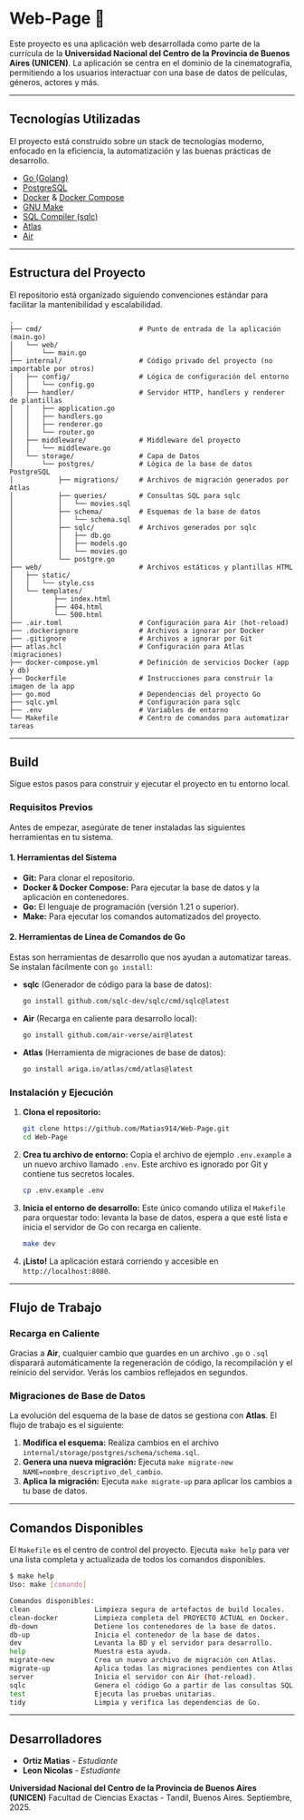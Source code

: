 # Web-Page 🍿

Este proyecto es una aplicación web desarrollada como parte de la currícula de la **Universidad Nacional del Centro de la Provincia de Buenos Aires (UNICEN)**. La aplicación se centra en el dominio de la cinematografía, permitiendo a los usuarios interactuar con una base de datos de películas, géneros, actores y más.

---
## Tecnologías Utilizadas

El proyecto está construido sobre un stack de tecnologías moderno, enfocado en la eficiencia, la automatización y las buenas prácticas de desarrollo.

* [Go (Golang)](https://go.dev/)
* [PostgreSQL](https://www.postgresql.org/)
* [Docker](https://www.docker.com/) & [Docker Compose](https://docs.docker.com/compose/)
* [GNU Make](https://www.gnu.org/software/make/)
* [SQL Compiler (sqlc)](https://sqlc.dev/)
* [Atlas](https://atlasgo.io/)
* [Air](https://github.com/cosmtrek/air)

---
## Estructura del Proyecto

El repositorio está organizado siguiendo convenciones estándar para facilitar la mantenibilidad y escalabilidad.

```
.
├── cmd/                        # Punto de entrada de la aplicación (main.go)
│   └── web/
│       └── main.go
├── internal/                   # Código privado del proyecto (no importable por otros)
│   ├── config/                 # Lógica de configuración del entorno
│   │   └── config.go
│   ├── handler/                # Servidor HTTP, handlers y renderer de plantillas
│   │   ├── application.go
│   │   ├── handlers.go
│   │   ├── renderer.go
│   │   └── router.go
│   ├── middleware/             # Middleware del proyecto
│   │   └── middleware.go       
│   └── storage/                # Capa de Datos
│       └── postgres/           # Lógica de la base de datos PostgreSQL
│           ├── migrations/     # Archivos de migración generados por Atlas
│           ├── queries/        # Consultas SQL para sqlc
│           │   └── movies.sql
│           ├── schema/         # Esquemas de la base de datos
│           │   └── schema.sql
│           ├── sqlc/           # Archivos generados por sqlc
│           │   ├── db.go
│           │   ├── models.go
│           │   └── movies.go
│           └── postgre.go
├── web/                        # Archivos estáticos y plantillas HTML
│   ├── static/
│   │   └── style.css
│   └── templates/
│          ├── index.html
│          ├── 404.html
│          └── 500.html
├── .air.toml                   # Configuración para Air (hot-reload)
├── .dockerignore               # Archivos a ignorar por Docker
├── .gitignore                  # Archivos a ignorar por Git
├── atlas.hcl                   # Configuración para Atlas (migraciones)
├── docker-compose.yml          # Definición de servicios Docker (app y db)
├── Dockerfile                  # Instrucciones para construir la imagen de la app
├── go.mod                      # Dependencias del proyecto Go
├── sqlc.yml                    # Configuración para sqlc
├── .env                        # Variables de entorno
└── Makefile                    # Centro de comandos para automatizar tareas
```

---
## Build

Sigue estos pasos para construir y ejecutar el proyecto en tu entorno local.

### Requisitos Previos

Antes de empezar, asegúrate de tener instaladas las siguientes herramientas en tu sistema.

#### 1. Herramientas del Sistema

* **Git:** Para clonar el repositorio.
* **Docker & Docker Compose:** Para ejecutar la base de datos y la aplicación en contenedores.
* **Go:** El lenguaje de programación (versión 1.21 o superior).
* **Make:** Para ejecutar los comandos automatizados del proyecto.

#### 2. Herramientas de Línea de Comandos de Go

Estas son herramientas de desarrollo que nos ayudan a automatizar tareas. Se instalan fácilmente con `go install`:

* **sqlc** (Generador de código para la base de datos):
    ```bash
    go install github.com/sqlc-dev/sqlc/cmd/sqlc@latest
    ```
* **Air** (Recarga en caliente para desarrollo local):
    ```bash
    go install github.com/air-verse/air@latest
    ```
* **Atlas** (Herramienta de migraciones de base de datos):
    ```bash
    go install ariga.io/atlas/cmd/atlas@latest
    ```

### Instalación y Ejecución

1.  **Clona el repositorio:**
    ```bash
    git clone https://github.com/Matias914/Web-Page.git
    cd Web-Page
    ```

2.  **Crea tu archivo de entorno:**
    Copia el archivo de ejemplo `.env.example` a un nuevo archivo llamado `.env`. Este archivo es ignorado por Git y contiene tus secretos locales.
    ```bash
    cp .env.example .env
    ```

3.  **Inicia el entorno de desarrollo:**
    Este único comando utiliza el `Makefile` para orquestar todo: levanta la base de datos, espera a que esté lista e inicia el servidor de Go con recarga en caliente.
    ```bash
    make dev
    ```

4.  **¡Listo!**
    La aplicación estará corriendo y accesible en `http://localhost:8080`.
---
## Flujo de Trabajo

### Recarga en Caliente
Gracias a **Air**, cualquier cambio que guardes en un archivo `.go` o `.sql` disparará automáticamente la regeneración de código, la recompilación y el reinicio del servidor. Verás los cambios reflejados en segundos.

### Migraciones de Base de Datos
La evolución del esquema de la base de datos se gestiona con **Atlas**. El flujo de trabajo es el siguiente:
1.  **Modifica el esquema:** Realiza cambios en el archivo `internal/storage/postgres/schema/schema.sql`.
2.  **Genera una nueva migración:** Ejecuta `make migrate-new NAME=nombre_descriptivo_del_cambio`.
3.  **Aplica la migración:** Ejecuta `make migrate-up` para aplicar los cambios a tu base de datos.

---
## Comandos Disponibles

El `Makefile` es el centro de control del proyecto. Ejecuta `make help` para ver una lista completa y actualizada de todos los comandos disponibles.

```bash
$ make help
Uso: make [comando]

Comandos disponibles:
clean                Limpieza segura de artefactos de build locales.
clean-docker         Limpieza completa del PROYECTO ACTUAL en Docker.
db-down              Detiene los contenedores de la base de datos.
db-up                Inicia el contenedor de la base de datos.
dev                  Levanta la BD y el servidor para desarrollo.
help                 Muestra esta ayuda.
migrate-new          Crea un nuevo archivo de migración con Atlas.
migrate-up           Aplica todas las migraciones pendientes con Atlas.
server               Inicia el servidor con Air (hot-reload).
sqlc                 Genera el código Go a partir de las consultas SQL.
test                 Ejecuta las pruebas unitarias.
tidy                 Limpia y verifica las dependencias de Go.
```

---
## Desarrolladores

* **Ortiz Matias** - *Estudiante*
* **Leon Nicolas** - *Estudiante*

**Universidad Nacional del Centro de la Provincia de Buenos Aires (UNICEN)**
Facultad de Ciencias Exactas - Tandil, Buenos Aires.
Septiembre, 2025.